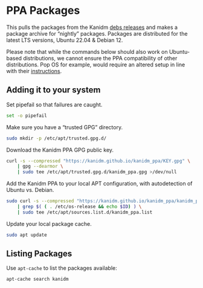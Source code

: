 # PPA Packages

This pulls the packages from the Kanidm [debs releases](https://github.com/kanidm/kanidm/releases/tag/debs) and makes a package archive for “nightly” packages. Packages are distributed for the latest LTS versions, Ubuntu 22.04 & Debian 12.

Please note that while the commands below should also work on Ubuntu-based distributions, we cannot ensure the PPA compatibility of other distributions. Pop OS for example, would require an altered setup in line with their [instructions](https://support.system76.com/articles/ppa-third-party/).

## Adding it to your system

Set pipefail so that failures are caught.
```bash
set -o pipefail
```
Make sure you have a “trusted GPG” directory.
```bash
sudo mkdir -p /etc/apt/trusted.gpg.d/
```
Download the Kanidm PPA GPG public key.
```bash
curl -s --compressed "https://kanidm.github.io/kanidm_ppa/KEY.gpg" \
    | gpg --dearmor \
    | sudo tee /etc/apt/trusted.gpg.d/kanidm_ppa.gpg >/dev/null
```
Add the Kanidm PPA to your local APT configuration, with autodetection of Ubuntu vs. Debian.
```bash
sudo curl -s --compressed "https://kanidm.github.io/kanidm_ppa/kanidm_ppa.list" \
    | grep $( ( . /etc/os-release && echo $ID) ) \
    | sudo tee /etc/apt/sources.list.d/kanidm_ppa.list
```
Update your local package cache.
```bash
sudo apt update
```

## Listing Packages

Use `apt-cache` to list the packages available:

```bash
apt-cache search kanidm
```
